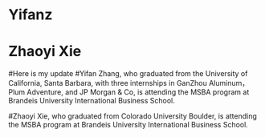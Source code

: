 # Yifanz
# Zhaoyi Xie


#Here is my update
#Yifan Zhang, who graduated from the University of California, Santa Barbara, with three internships in GanZhou Aluminum， Plum Adventure, and JP Morgan & Co, is attending the MSBA program at Brandeis University International Business School.

#Zhaoyi Xie, who graduated from Colorado University Boulder, is attending the MSBA program at Brandeis University International Business School.
